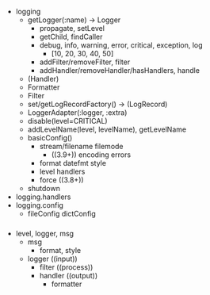 - logging
  - getLogger(:name) -> Logger
    - propagate, setLevel
    - getChild, findCaller
    - debug, info, warning, error, critical, exception, log
      - [10, 20, 30, 40, 50]
    - addFilter/removeFilter, filter
    - addHandler/removeHandler/hasHandlers, handle
  - (Handler)
  - Formatter
  - Filter
  - set/getLogRecordFactory() -> (LogRecord)
  - LoggerAdapter(:logger, :extra)
  - disable(level=CRITICAL)
  - addLevelName(level, levelName), getLevelName
  - basicConfig()
    - stream/filename filemode 
      - ((3.9+)) encoding errors 
    - format datefmt style
    - level handlers
    - force ((3.8+))
  - shutdown
- logging.handlers
- logging.config
  - fileConfig dictConfig

###
- level, logger, msg
  - msg
    - format, style
  - logger ((input))
    - filter ((process))
    - handler ((output))
      - formatter
####
[-]:https://docs.python.org/zh-cn/3/howto/logging.html#useful-handlers
